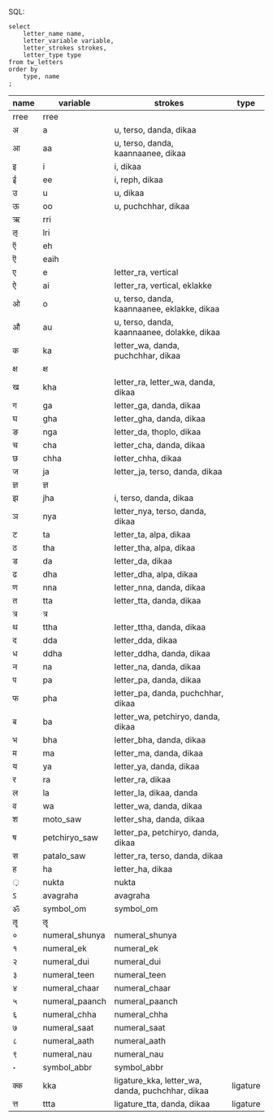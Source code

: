 SQL:

```
select
	letter_name name,
	letter_variable variable,
	letter_strokes strokes,
	letter_type type
from tw_letters
order by
	type, name
;
```

name	|	variable	|	strokes	|	type
------|-----------|---------|------------------------
rree	|	rree	|		|	
अ	|	a	|	u, terso, danda, dikaa	|	
आ	|	aa	|	u, terso, danda, kaannaanee, dikaa	|	
इ	|	i	|	i, dikaa	|	
ई	|	ee	|	i, reph, dikaa	|	
उ	|	u	|	u, dikaa	|	
ऊ	|	oo	|	u, puchchhar, dikaa	|	
ऋ	|	rri	|		|	
ऌ	|	lri	|		|	
ऍ	|	eh	|		|	
ऎ	|	eaih	|		|	
ए	|	e	|	letter_ra, vertical	|	
ऐ	|	ai	|	letter_ra, vertical, eklakke	|	
ओ	|	o	|	u, terso, danda, kaannaanee, eklakke, dikaa	|	
औ	|	au	|	u, terso, danda, kaannaanee, dolakke, dikaa	|	
क	|	ka	|	letter_wa, danda, puchchhar, dikaa	|	
क्ष	|	क्ष	|		|	
ख	|	kha	|	letter_ra, letter_wa, danda, dikaa	|	
ग	|	ga	|	letter_ga, danda, dikaa	|	
घ	|	gha	|	letter_gha, danda, dikaa	|	
ङ	|	nga	|	letter_da, thoplo, dikaa	|	
च	|	cha	|	letter_cha, danda, dikaa	|	
छ	|	chha	|	letter_chha, dikaa	|	
ज	|	ja	|	letter_ja, terso, danda, dikaa	|	
ज्ञ	|	ज्ञ	|		|	
झ	|	jha	|	i, terso, danda, dikaa	|	
ञ	|	nya	|	letter_nya, terso, danda, dikaa	|	
ट	|	ta	|	letter_ta, alpa, dikaa	|	
ठ	|	tha	|	letter_tha, alpa, dikaa	|	
ड	|	da	|	letter_da, dikaa	|	
ढ	|	dha	|	letter_dha, alpa, dikaa	|	
ण	|	nna	|	letter_nna, danda, dikaa	|	
त	|	tta	|	letter_tta, danda, dikaa	|	
त्र	|	त्र	|		|	
थ	|	ttha	|	letter_ttha, danda, dikaa	|	
द	|	dda	|	letter_dda, dikaa	|	
ध	|	ddha	|	letter_ddha, danda, dikaa	|	
न	|	na	|	letter_na, danda, dikaa	|	
प	|	pa	|	letter_pa, danda, dikaa	|	
फ	|	pha	|	letter_pa, danda, puchchhar, dikaa	|	
ब	|	ba	|	letter_wa, petchiryo, danda, dikaa	|	
भ	|	bha	|	letter_bha, danda, dikaa	|	
म	|	ma	|	letter_ma, danda, dikaa	|	
य	|	ya	|	letter_ya, danda, dikaa	|	
र	|	ra	|	letter_ra, dikaa	|	
ल	|	la	|	letter_la, dikaa, danda	|	
व	|	wa	|	letter_wa, danda, dikaa	|	
श	|	moto_saw	|	letter_sha, danda, dikaa	|	
ष	|	petchiryo_saw	|	letter_pa, petchiryo, danda, dikaa	|	
स	|	patalo_saw	|	letter_ra, terso, danda, dikaa	|	
ह	|	ha	|	letter_ha, dikaa	|	
़	|	nukta	|	nukta	|	
ऽ	|	avagraha	|	avagraha	|	
ॐ	|	symbol_om	|	symbol_om	|	
ॡ	|	ॡ	|		|	
०	|	numeral_shunya	|	numeral_shunya	|	
१	|	numeral_ek	|	numeral_ek	|	
२	|	numeral_dui	|	numeral_dui	|	
३	|	numeral_teen	|	numeral_teen	|	
४	|	numeral_chaar	|	numeral_chaar	|	
५	|	numeral_paanch	|	numeral_paanch	|	
६	|	numeral_chha	|	numeral_chha	|	
७	|	numeral_saat	|	numeral_saat	|	
८	|	numeral_aath	|	numeral_aath	|	
९	|	numeral_nau	|	numeral_nau	|	
॰	|	symbol_abbr	|	symbol_abbr	|	
क्क	|	kka	|	ligature_kka, letter_wa, danda, puchchhar, dikaa	|	ligature
त्त	|	ttta	|	ligature_tta, danda, dikaa	|	ligature
